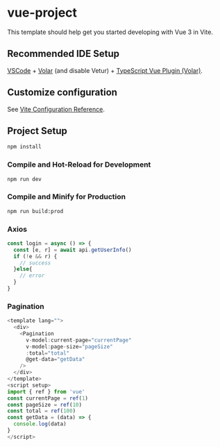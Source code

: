 # vue-project

This template should help get you started developing with Vue 3 in Vite.

## Recommended IDE Setup

[VSCode](https://code.visualstudio.com/) + [Volar](https://marketplace.visualstudio.com/items?itemName=Vue.volar) (and disable Vetur) + [TypeScript Vue Plugin (Volar)](https://marketplace.visualstudio.com/items?itemName=Vue.vscode-typescript-vue-plugin).

## Customize configuration

See [Vite Configuration Reference](https://vitejs.dev/config/).

## Project Setup

```sh
npm install
```

### Compile and Hot-Reload for Development

```sh
npm run dev
```

### Compile and Minify for Production

```sh
npm run build:prod
```

### Axios
```js
const login = async () => {
  const [e, r] = await api.getUserInfo()
  if (!e && r) {
    // success
  }else{
    // error
  }
}
```

### Pagination
```js
<template lang="">
  <div>
    <Pagination
      v-model:current-page="currentPage"
      v-model:page-size="pageSize"
      :total="total"
      @get-data="getData"
    />
  </div>
</template>
<script setup>
import { ref } from 'vue'
const currentPage = ref(1)
const pageSize = ref(10)
const total = ref(100)
const getData = (data) => {
  console.log(data)
}
</script>
```
